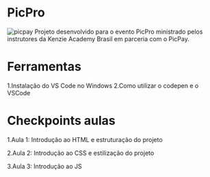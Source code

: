# PicPro

![picpay](https://user-images.githubusercontent.com/52283960/155862447-e35d5b35-ff87-4056-89a6-3aa9ed6aeb67.png)
Projeto desenvolvido para o evento PicPro ministrado pelos instrutores da Kenzie Academy Brasil em parceria com o PicPay.

# Ferramentas
1.Instalação do VS Code no Windows
2.Como utilizar o codepen e o VSCode

# Checkpoints aulas

1.Aula 1: Introdução ao HTML e estruturação do projeto

2.Aula 2: Introdução ao CSS e estilização do projeto

3.Aula 3: Introdução ao JS

